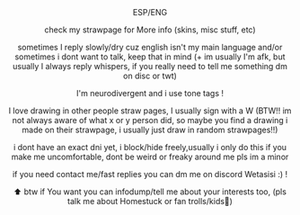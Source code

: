 <div align="center">
ESP/ENG

check my strawpage for More info (skins, misc stuff, etc)


sometimes I reply slowly/dry cuz english isn't my main language and/or sometimes i dont want to talk, keep that in mind (+ im usually I'm afk, but usually I always reply whispers, if you really need to tell me something dm on disc or twt) 

I'm neurodivergent and i use tone tags ! 

I love drawing in other people straw pages, I usually sign with a W (BTW!! im not always aware of what x or y person did, so maybe you find a drawing i made on their strawpage, i usually just draw in random strawpages!!)

i dont have an exact dni yet, i block/hide freely,usually i only do this if you make me uncomfortable, dont be weird or freaky around me pls im a minor

if you need contact me/fast replies you can dm me on discord Wetasisi :) !

⬆️ btw if You want you can infodump/tell me about your interests too, (pls talk me about Homestuck or fan trolls/kids👀) 

